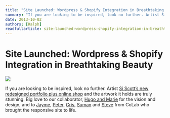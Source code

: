 ```yaml
---
title: "Site Launched: Wordpress & Shopify Integration in Breathtaking Beauty"
summary: "If you are looking to be inspired, look no further. Artist Si Scott’s new redesigned portfolio plus online shop and the artwork it holds are truely stunning."
date: 2013-10-02
authors: [Ralph]
readfullarticle: site-launched-wordpress-shopify-integration-in-breathtaking-beauty
---
```


# Site Launched: Wordpress & Shopify Integration in Breathtaking Beauty

<a href="http://siscottstudio.com/"><img src="/assets/img/blog/2013-10-02.png" class="center-element"></a>

If you are looking to be inspired, look no further. Artist [Si Scott’s new redesigned portfolio plus online shop](http://siscottstudio.com/) and the artwork it holds are truly stunning. Big love to our collaborator, [Hugo and Marie](http://www.hugoandmarie.com/) for the vision and design, and to [Jayme](http://colab.coop/team), [Peter](http://colab.coop/team), [Cris](http://colab.coop/team), [Suman](http://colab.coop/team) and [Steve](http://colab.coop/team) from CoLab who brought the responsive site to life.
